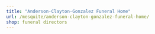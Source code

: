 ```yaml
---
title: "Anderson-Clayton-Gonzalez Funeral Home"
url: /mesquite/anderson-clayton-gonzalez-funeral-home/
shop: funeral directors
---
```

